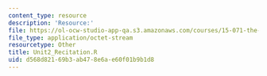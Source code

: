 ```yaml
---
content_type: resource
description: 'Resource:'
file: https://ol-ocw-studio-app-qa.s3.amazonaws.com/courses/15-071-the-analytics-edge-spring-2017/d568d82169b3ab478e6ae60f01b9b1d8_Unit2_Recitation.R
file_type: application/octet-stream
resourcetype: Other
title: Unit2_Recitation.R
uid: d568d821-69b3-ab47-8e6a-e60f01b9b1d8
---
```


